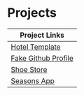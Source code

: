 # Projects 

| Project Links                                        |
| -----------------------------------------------------|
| [Hotel Template](https://projects.zafeer.pk/hotel)|
| [Fake Github Profile](https://projects.zafeer.pk/fake.git)|
| [Shoe Store](https://projects.zafeer.pk/shoe.products)|
| [Seasons App](https://projects.zafeer.pk/season)|
